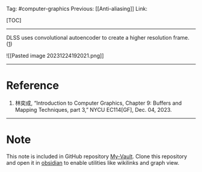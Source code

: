 Tag: #computer-graphics 
Previous: [[Anti-aliasing]]
Link: 

[TOC]

---

DLSS uses convolutional autoencoder to create a higher resolution frame. (<u>1</u>)

![[Pasted image 20231224192021.png]]

---

# Reference

1. 林奕成, “Introduction to Computer Graphics, Chapter 9: Buffers and Mapping Techniques, part 3,” NYCU EC114[GF], Dec. 04, 2023.

---

# Note

This note is included in GitHub repository [My-Vault](https://github.com/LittleD3092/My-Vault.git). Clone this repository and open it in [obsidian](https://obsidian.md/) to enable utilities like wikilinks and graph view.